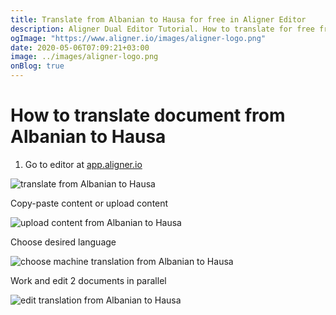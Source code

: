 ```yaml
---
title: Translate from Albanian to Hausa for free in Aligner Editor
description: Aligner Dual Editor Tutorial. How to translate for free from Albanian to Hausa. Aligner is multilingual document management platform. 
ogImage: "https://www.aligner.io/images/aligner-logo.png"
date: 2020-05-06T07:09:21+03:00
image: ../images/aligner-logo.png
onBlog: true
---
```


# How to translate document from Albanian to Hausa

1. Go to editor at [app.aligner.io](https://app.aligner.io "Aligner App web page")

![translate from Albanian to Hausa](../aligner-blank-editor.png "translate from Albanian to Hausa")

Copy-paste content or upload content

![upload content from Albanian to Hausa](../aligner-uploaded-document.png "upload content from Albanian to Hausa")

Choose desired language

![choose machine translation from Albanian to Hausa](../aligner-language-dropdown.png "choose machine translation from Albanian to Hausa")

Work and edit 2 documents in parallel

![edit translation from Albanian to Hausa](../aligner-double-sitded-editor.png "edit translation from Albanian to Hausa")

